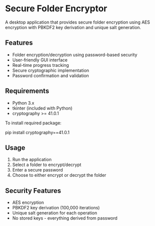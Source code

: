 # Secure Folder Encryptor

A desktop application that provides secure folder encryption using AES encryption with PBKDF2 key derivation and unique salt generation.

## Features
- Folder encryption/decryption using password-based security
- User-friendly GUI interface
- Real-time progress tracking
- Secure cryptographic implementation
- Password confirmation and validation

## Requirements
- Python 3.x
- tkinter (included with Python)
- cryptography >= 41.0.1

To install required package:

pip install cryptography==41.0.1

## Usage
1. Run the application
2. Select a folder to encrypt/decrypt
3. Enter a secure password
4. Choose to either encrypt or decrypt the folder

## Security Features
- AES encryption
- PBKDF2 key derivation (100,000 iterations)
- Unique salt generation for each operation
- No stored keys - everything derived from password
